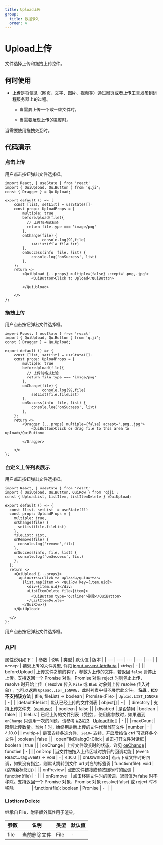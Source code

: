 ```yaml
---
title: Upload上传
group:
  title: 数据录入
  order: 4
---
```


# Upload上传
文件选择上传和拖拽上传控件。

## 何时使用
- 上传是将信息（网页、文字、图片、视频等）通过网页或者上传工具发布到远程服务器上的过程。

  - 当需要上传一个或一些文件时。

  - 当需要展现上传的进度时。

当需要使用拖拽交互时。

## 代码演示

### 点击上传

用户点击按钮弹出文件选择框。
```tsx
import React, { useState } from 'react';
import { QuiUpload, QuiButton } from 'qiji';
const { Dragger } = QuiUpload;

export default () => {
    const [list, setList] = useState([])
    const props: UploadProps = {
        multiple: true,
        beforeUpload(file){
          // 上传前格式校验
          return file.type === 'image/png'
        },
        onChange(file) {
                 console.log(99,file)
            setList(file.fileList)
        },
        onSuccess(info, file, list) {
            console.log('onSuccess', list)
        },
    };
    return <>
        <QuiUpload {...props} multiple={false} accept='.png,.jpg'>
            <QuiButton>Click to Upload</QuiButton>
           
        </QuiUpload>

    </>
};
```

### 拖拽上传
用户点击按钮弹出文件选择框。
```tsx
import React, { useState } from 'react';
import { QuiUpload, QuiButton } from 'qiji';
const { Dragger } = QuiUpload;

export default () => {
    const [list, setList] = useState([])
    const props: UploadProps = {
        multiple: true,
        beforeUpload(file){
          // 上传前格式校验
          return file.type === 'image/png'
        },
        onChange(file) {
                 console.log(99,file)
            setList(file.fileList)
        },
        onSuccess(info, file, list) {
            console.log('onSuccess', list)
        },
    };
    return <>
        <Dragger {...props} multiple={false} accept='.png,.jpg'>
            <QuiButton>Click or drag file to this area to upload</QuiButton>
           
        </Dragger>

    </>
};
```

### 自定义上传列表展示
用户点击按钮弹出文件选择框。
```tsx
import React, { useState } from 'react';
import { QuiUpload, QuiButton, QuiRow } from 'qiji';
const { UploadList, ListItem, ListItemDelete } =QuiUpload;

export default () => {
  const [list, setList] = useState([])
  const props: UploadProps = {
    multiple: true,
    onChange(file) {
      setList(file.fileList)
    },
    fileList: list,
    onRemove(file) {
      console.log('remove',file)
    },
    onSuccess(info, file, list) {
      console.log('onSuccess', list)
    },
  };
  return <>
    <QuiUpload {...props}>
      <QuiButton>Click to Upload</QuiButton>
        {list.map(item => <QuiRow key={item.uid}>
          <div>{item.uid}</div>
          <ListItemDelete file={item}>
            <QuiButton type='outline'>删除</QuiButton>
          </ListItemDelete>
        </QuiRow>)}
    </QuiUpload>

  </>
};
```


用户点击按钮弹出文件选择框。
## API
属性说明如下：
| 参数 | 说明 | 类型 | 默认值 | 版本 |
| --- | --- | --- | --- | --- |
| accept | 接受上传的文件类型, 详见 [input accept Attribute](https://developer.mozilla.org/en-US/docs/Web/HTML/Element/input/file#accept) | string | - |  |
| beforeUpload | 上传文件之前的钩子，参数为上传的文件，若返回 `false` 则停止上传。支持返回一个 Promise 对象，Promise 对象 reject 时则停止上传，resolve 时开始上传（ resolve 传入 `File` 或 `Blob` 对象则上传 resolve 传入对象）；也可以返回 `Upload.LIST_IGNORE`，此时列表中将不展示此文件。 **注意：IE9 不支持该方法** | (file, fileList) => boolean \| Promise&lt;File> \| `Upload.LIST_IGNORE` | - |  |
| defaultFileList | 默认已经上传的文件列表 | object\[] | - |  |
| directory | 支持上传文件夹（[caniuse](https://caniuse.com/#feat=input-file-directory)） | boolean | false |  |
| disabled | 是否禁用 | boolean | false |  |
| fileList | 已经上传的文件列表（受控），使用此参数时，如果遇到 `onChange` 只调用一次的问题，请参考 [#2423](https://github.com/ant-design/ant-design/issues/2423) | [UploadFile](#UploadFile)\[] | - |  |
| maxCount | 限制上传数量。当为 1 时，始终用最新上传的文件代替当前文件 | number | - | 4.10.0 |
| multiple | 是否支持多选文件，`ie10+` 支持。开启后按住 ctrl 可选择多个文件 | boolean | false |  |
| openFileDialogOnClick | 点击打开文件对话框 | boolean | true |  |
| onChange | 上传文件改变时的状态，详见 [onChange](#onChange) | function | - |  |
| onDrop | 当文件被拖入上传区域时执行的回调功能 | (event: React.DragEvent) => void | - | 4.16.0 |
| onDownload | 点击下载文件时的回调，如果没有指定，则默认跳转到文件 url 对应的标签页 | function(file): void | (跳转新标签页) |  |
| onPreview | 点击文件链接或预览图标时的回调 | function(file) | - |  |
| onRemove   | 点击移除文件时的回调，返回值为 false 时不移除。支持返回一个 Promise 对象，Promise 对象 resolve(false) 或 reject 时不移除               | function(file): boolean \| Promise | -   |  |

### ListItemDelete

继承自 File，附带额外属性用于渲染。

| 参数 | 说明 | 类型 | 默认值 |
| --- | --- | --- | --- |
| file | 当前删除文件 | File | - |

